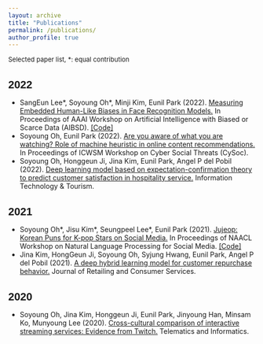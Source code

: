 ```yaml
---
layout: archive
title: "Publications"
permalink: /publications/
author_profile: true
---
```



<section class="page__content" itemprop="text">
<p style="font-size: 13px">Selected paper list, *: equal contribution</p>

<h2 id="locations-of-key-filesdirectories" style= "font-size: 22px; font-weight: bold; margin-bottom: 10px; font-family: Raleway, sans-serif;">2022</h2>

<ul>
  <li>
    SangEun Lee*, Soyoung Oh*, Minji Kim, Eunil Park (2022).
    <a href="https://www.mdpi.com/2813-0324/3/1/2">Measuring Embedded Human-Like Biases in Face Recognition Models.</a>
    In Proceedings of AAAI Workshop on Artificial Intelligence with Biased or Scarce Data (AIBSD).
    <a href="https://github.com/sange1104/face-embedding-association-test">[Code]</a> 
  </li>
  <li>
    Soyoung Oh, Eunil Park (2022).
    <a href="https://arxiv.org/pdf/2203.08373">Are you aware of what you are watching? Role of machine heuristic in online content recommendations.</a>
    In Proceedings of ICWSM Workshop on Cyber Social Threats (CySoc).
  </li>
  <li>
    Soyoung Oh, Honggeun Ji, Jina Kim, Eunil Park, Angel P del Pobil (2022).
    <a href="https://link.springer.com/article/10.1007/s40558-022-00222-z">Deep learning model based on expectation-confirmation theory to predict customer satisfaction in hospitality service.</a>
    Information Technology & Tourism.
  </li>
  </ul>

<h2 id="locations-of-key-filesdirectories" style= "font-size: 22px; font-weight: bold; margin-bottom: 10px; font-family: Raleway, sans-serif;">2021</h2>


<ul>
  <li>
    Soyoung Oh*, Jisu Kim*, Seungpeel Lee*, Eunil Park (2021).
    <a href="https://aclanthology.org/2021.socialnlp-1.15/">Jujeop: Korean Puns for K-pop Stars on Social Media.</a>
    In Proceedings of NAACL Workshop on Natural Language Processing for Social Media.
    <a href="https://github.com/merry555/Jujeop">[Code]</a> 
  </li>
  <li>
    Jina Kim, HongGeun Ji, Soyoung Oh, Syjung Hwang, Eunil Park, Angel P del Pobil (2021).
    <a href="https://www.sciencedirect.com/science/article/pii/S0969698920313898">A deep hybrid learning model for customer repurchase behavior.</a>
    Journal of Retailing and Consumer Services.
  </li>
</ul>

<h2 id="locations-of-key-filesdirectories" style= "font-size: 22px; font-weight: bold; margin-bottom: 10px; font-family: Raleway, sans-serif;">2020</h2>

<ul>
  <li>
    Soyoung Oh, Jina Kim, Honggeun Ji, Eunil Park, Jinyoung Han, Minsam Ko, Munyoung Lee (2020).
    <a href="https://www.sciencedirect.com/science/article/pii/S0736585320300939">Cross-cultural comparison of interactive streaming services: Evidence from Twitch.</a>
    Telematics and Informatics.
  </li>

</ul> 

</section>
